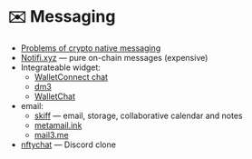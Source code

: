 # ✉️ Messaging
- [Problems of crypto native messaging](https://medium.com/lightspeed-venture-partners/the-future-of-crypto-native-consumer-products-part-2-messaging-c34e592e2c84)
- [Notifi.xyz](https://www.notifi.xyz/) — pure on-chain messages (expensive)
- Integrateable widget:
	- [WalletConnect chat](https://walletconnect.com/products)
	- [dm3](https://dm3.network/)
	- [WalletChat](https://www.walletchat.fun/)
- email:
	- [skiff](https://skiff.com/) — email, storage, collaborative calendar and notes
	- [metamail.ink](https://metamail.ink/)
	- [mail3.me](https://mail3.me/)
- [nftychat](https://nftychat.xyz/) — Discord clone
